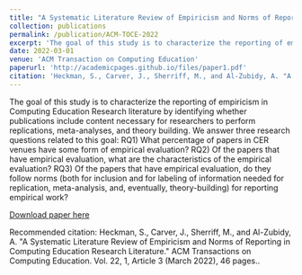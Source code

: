 ```yaml
---
title: "A Systematic Literature Review of Empiricism and Norms of Reporting in Computing Education Research Literature"
collection: publications
permalink: /publication/ACM-TOCE-2022
excerpt: 'The goal of this study is to characterize the reporting of empiricism in Computing Education Research literature by identifying whether publications include content necessary for researchers to perform replications, meta-analyses, and theory building. We answer three research questions related to this goal: RQ1) What percentage of papers in CER venues have some form of empirical evaluation? RQ2) Of the papers that have empirical evaluation, what are the characteristics of the empirical evaluation? RQ3) Of the papers that have empirical evaluation, do they follow norms (both for inclusion and for labeling of information needed for replication, meta-analysis, and, eventually, theory-building) for reporting empirical work?'
date: 2022-03-01
venue: 'ACM Transaction on Computing Education'
paperurl: 'http://academicpages.github.io/files/paper1.pdf'
citation: 'Heckman, S., Carver, J., Sherriff, M., and Al-Zubidy, A. "A Systematic Literature Review of Empiricism and Norms of Reporting in Computing Education Research Literature." ACM Transactions on Computing Education. Vol. 22, 1, Article 3 (March 2022), 46 pages.'
---
```

The goal of this study is to characterize the reporting of empiricism in Computing Education Research literature by identifying whether publications include content necessary for researchers to perform replications, meta-analyses, and theory building. We answer three research questions related to this goal: RQ1) What percentage of papers in CER venues have some form of empirical evaluation? RQ2) Of the papers that have empirical evaluation, what are the characteristics of the empirical evaluation? RQ3) Of the papers that have empirical evaluation, do they follow norms (both for inclusion and for labeling of information needed for replication, meta-analysis, and, eventually, theory-building) for reporting empirical work?

[Download paper here](http://academicpages.github.io/files/paper1.pdf)

Recommended citation: Heckman, S., Carver, J., Sherriff, M., and Al-Zubidy, A. "A Systematic Literature Review of Empiricism and Norms of Reporting in Computing Education Research Literature." ACM Transactions on Computing Education. Vol. 22, 1, Article 3 (March 2022), 46 pages..